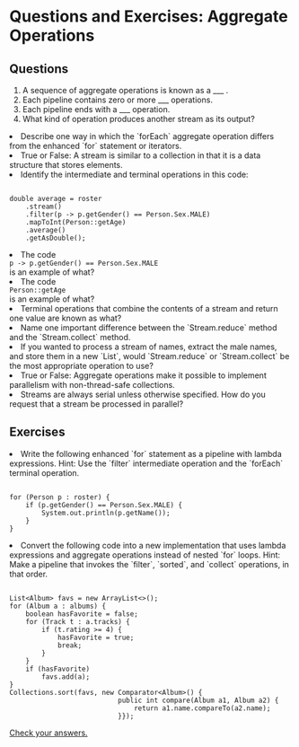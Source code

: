 
# Questions and Exercises: Aggregate Operations

## Questions

  1. A sequence of aggregate operations is known as a ___ .
  1. Each pipeline contains zero or more ___ operations.
  1. Each pipeline ends with a ___ operation.
  1. What kind of operation produces another stream as its output?
  <li>Describe one way in which the `forEach` aggregate operation differs from the enhanced 
`for` statement
 or iterators.</li>
  <li>True or False: A stream is similar to a collection in that it 
 is a data structure that stores elements.</li>
  <li>Identify the intermediate and terminal operations in this code:
<pre><code>
double average = roster
    .stream()
    .filter(p -&gt; p.getGender() == Person.Sex.MALE)
    .mapToInt(Person::getAge)
    .average()
    .getAsDouble();
</code></pre>
</li>
<li>The code 
<code>
p -&gt; p.getGender() == Person.Sex.MALE
</code>
 is an example of what?</li>
<li>
The code
<code>
Person::getAge
</code>
is an example of what?
</li>
<li>
Terminal operations that combine the contents of a stream and return one value
are known as what?
</li>

<li>
Name one important difference between the `Stream.reduce` method 
and the `Stream.collect` method.
</li>

<li>
If you wanted to process a stream of names, extract the male names, and 
store them in a new `List`, would `Stream.reduce` or 
`Stream.collect` be the 
most appropriate operation to use?
</li>

<li>
True or False: Aggregate operations make it possible to
implement parallelism with non-thread-safe collections.
</li>

<li>
Streams are always serial unless otherwise specified. How 
 do you request that a stream be processed in parallel?
</li>


## Exercises

 <li>
Write the following enhanced `for` statement as a 
pipeline with lambda expressions. Hint: Use the
`filter` intermediate operation and the `forEach` terminal 
operation.
<br />
<pre><code>
for (Person p : roster) {
    if (p.getGender() == Person.Sex.MALE) {
        System.out.println(p.getName());
    }
}
</code></pre>



 </li>

<li>Convert the following code into a new implementation that 
uses lambda expressions and aggregate operations instead of nested
`for` loops. Hint: Make a pipeline that invokes the `filter`, `sorted`, and 
`collect`
operations, in that order. 

<pre><code>
List&lt;Album&gt; favs = new ArrayList&lt;&gt;();
for (Album a : albums) {
    boolean hasFavorite = false;
    for (Track t : a.tracks) {
        if (t.rating &gt;= 4) {
            hasFavorite = true;
            break;
        }
    }
    if (hasFavorite)
        favs.add(a);
}
Collections.sort(favs, new Comparator&lt;Album&gt;() {
                           public int compare(Album a1, Album a2) {
                               return a1.name.compareTo(a2.name);
                           }});
</code></pre>
</li>


[Check your answers.](answers.html)
